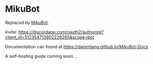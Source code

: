 # MikuBot

Replaced by [MikuBot](https://github.com/darenliang/MikuBot).

Invite: https://discordapp.com/oauth2/authorize?client_id=512354713602228265&scope=bot

Documentation can found at https://darenliang.github.io/MikuBot-Docs

A self-hosting guide coming soon...
